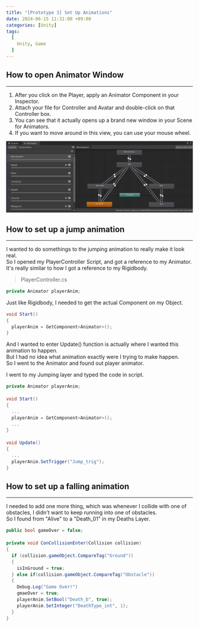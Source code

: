 ```yaml
---
title: "[Prototype 3] Set Up Animations"
date: 2024-06-15 11:31:00 +09:00
categories: [Unity]
tags:
  [
    Unity, Game
  ]
---
```


How to open Animator Window
----------------------------
*****

1. After you click on the Player, apply an Animator Component in your Inspector.   
2. Attach your file for Controller and Avatar and double-click on that Controller box.   
3. You can see that it actually opens up a brand new window in your Scene for Animators.
4. If you want to move around in this view, you can use your mouse wheel.   

![Alt text](/assets/img/posts/Unity/Animator.png)

How to set up a jump animation
-------------------------------------------
*****

I wanted to do somethings to the jumping animation to really make it look real.   
So I opened my PlayerController Script, and got a reference to my Animator.   
It's really similar to how I got a reference to my Rigidbody.

> PlayerController.cs 

```c#
private Animator playerAnim;
```

Just like Rigidbody, I needed to get the actual Component on my Object.   

```c#
void Start()
{
  playerAnim = GetComponent<Animator>();
}
```

And I wanted to enter Update() function is actually where I wanted this animation to happen.   
But I had no idea what animation exactly were I trying to make happen.   
So I went to the Animator and found out player animator.   

I went to my Jumping layer and typed the code in script.   

```c#
private Animator playerAnim;

void Start()
{
  ...
  playerAnim = GetComponent<Animator>();
  ...
}

void Update()
{
  ...
  playerAnim.SetTrigger("Jump_trig");
}
```

How to set up a falling animation
---------------------------------
*****

I needed to add one more thing, which was whenever I collide with one of obstacles, I didn't want to keep running into one of obstacles.   
So I found from "Alive" to a "Death_01" in my Deaths Layer.

```c#
public bool gameOver = false;

private void ConCollisionEnter(Collision collision)
{
  if (collision.gameObject.CompareTag("Ground"))
  {
    isInGround = true;
  } else if(collision.gameObject.CompareTag("Obstacle"))
  {
    Debug.Log("Game Over!")
    gmaeOver = true;
    playerAnim.SetBool("Death_b", true);
    playerAnim.SetInteger("DeathType_int", 1);
  }
}
```
